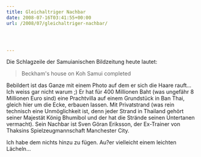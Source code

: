 ```yaml
---
title: Gleichaltriger Nachbar
date: 2008-07-16T03:41:55+00:00
url: /2008/07/gleichaltriger-nachbar/




---
```

Die Schlagzeile der Samuianischen Bildzeitung heute lautet:

> Beckham's house on Koh Samui completed

Bebildert ist das Ganze mit einem Photo auf dem er sich die Haare rauft... Ich weiss gar nicht warum ;) Er hat für 400 Millionen Baht (was ungefähr 8 Millionen Euro sind) eine Prachtvilla auf einem Grundstück in Ban Thai, gleich hier um die Ecke, erbauen lassen. Mit Privatstrand (was rein technisch eine Unmöglichkeit ist, denn jeder Strand in Thailand gehört seiner Majestät König Bhumibol und der hat die Strände seinen Untertanen vermacht). Sein Nachbar ist Sven Göran Eriksson, der Ex-Trainer von Thaksins Spielzeugmannschaft Manchester City.

Ich habe dem nichts hinzu zu fügen. Au?er vielleicht einem leichten Lächeln...

